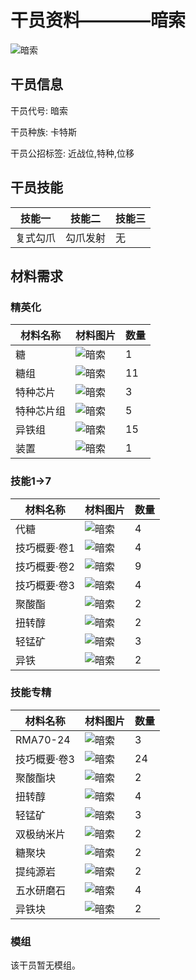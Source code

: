 # 干员资料————暗索

![暗索](./oprImages/暗索.png)

## 干员信息

干员代号: 暗索

干员种族: 卡特斯

干员公招标签: 近战位,特种,位移

## 干员技能

| 技能一       | 技能二   | 技能三 |
| ------------ | -------- | ------ |
| 复式勾爪 | 勾爪发射 | 无 |

## 材料需求

### 精英化

| 材料名称      | 材料图片 | 数量  |
|---------|---------|-----|
| 糖 | ![暗索](./matIcons/糖.png)  |   1  |
| 糖组 | ![暗索](./matIcons/糖组.png)  |   11  |
| 特种芯片 | ![暗索](./matIcons/特种芯片.png)  |   3  |
| 特种芯片组 | ![暗索](./matIcons/特种芯片组.png)  |   5  |
| 异铁组 | ![暗索](./matIcons/异铁组.png)  |   15  |
| 装置 | ![暗索](./matIcons/装置.png)  |   1  |

### 技能1→7

| 材料名称      | 材料图片 | 数量  |
|---------|---------|-----|
| 代糖 | ![暗索](./matIcons/代糖.png)  |   4  |
| 技巧概要·卷1 | ![暗索](./matIcons/技巧概要·卷1.png)  |   4  |
| 技巧概要·卷2 | ![暗索](./matIcons/技巧概要·卷2.png)  |   9  |
| 技巧概要·卷3 | ![暗索](./matIcons/技巧概要·卷3.png)  |   4  |
| 聚酸酯 | ![暗索](./matIcons/聚酸酯.png)  |   2  |
| 扭转醇 | ![暗索](./matIcons/扭转醇.png)  |   2  |
| 轻锰矿 | ![暗索](./matIcons/轻锰矿.png)  |   3  |
| 异铁 | ![暗索](./matIcons/异铁.png)  |   2  |

### 技能专精

| 材料名称      | 材料图片 | 数量  |
|---------|---------|-----|
| RMA70-24 | ![暗索](./matIcons/RMA70-24.png)  |   3  |
| 技巧概要·卷3 | ![暗索](./matIcons/技巧概要·卷3.png)  |   24  |
| 聚酸酯块 | ![暗索](./matIcons/聚酸酯块.png)  |   2  |
| 扭转醇 | ![暗索](./matIcons/扭转醇.png)  |   4  |
| 轻锰矿 | ![暗索](./matIcons/轻锰矿.png)  |   3  |
| 双极纳米片 | ![暗索](./matIcons/双极纳米片.png)  |   2  |
| 糖聚块 | ![暗索](./matIcons/糖聚块.png)  |   2  |
| 提纯源岩 | ![暗索](./matIcons/提纯源岩.png)  |   2  |
| 五水研磨石 | ![暗索](./matIcons/五水研磨石.png)  |   4  |
| 异铁块 | ![暗索](./matIcons/异铁块.png)  |   2  |

### 模组

该干员暂无模组。
